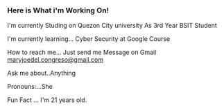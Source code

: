 ### Here is What i'm Working  On!

I'm currently Studing on Quezon City university As 3rd Year BSIT  Student 

I'm currently learning... Cyber Security at Google Course 

How to reach me... Just send me Message on Gmail maryjoedel.congreso@gmail.com 

Ask me about..Anything 

Pronouns:...She 

Fun Fact ... I'm 21 years old.  
